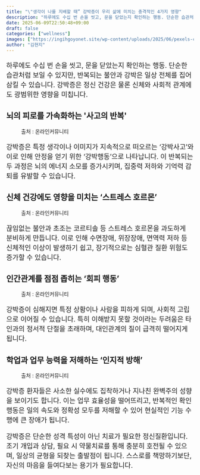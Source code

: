```yaml
---
title: "\"생각이 나를 지배할 때” 강박증이 우리 삶에 미치는 충격적인 4가지 영향"
description: "하루에도 수십 번 손을 씻고, 문을 닫았는지 확인하는 행동. 단순한 습관처럼 보일 수 있지만, 반복되는 불안과 강박은 일상 전체를 집어삼킬 수 있습니다. 강박증은 정신 건강은 물론 신체와 사회적 관계에도 광범위한 영향을 미칩니다."
date: 2025-06-09T22:50:48+09:00
draft: false
categories: ["wellness"]
images: ["https://ingihgoyonet.site/wp-content/uploads/2025/06/pexels-cottonbro-6865184-1-1024x683.jpg", "https://ingihgoyonet.site/wp-content/uploads/2025/06/pexels-rdne-5542968-1024x683.jpg", "https://ingihgoyonet.site/wp-content/uploads/2025/06/pexels-cottonbro-10622545-1024x683.jpg", "https://ingihgoyonet.site/wp-content/uploads/2025/06/pexels-cottonbro-9488225-1024x683.jpg"]
author: "김현지"
---
```


<p style="font-size:18px">하루에도 수십 번 손을 씻고, 문을 닫았는지 확인하는 행동. 단순한 습관처럼 보일 수 있지만, 반복되는 불안과 강박은 일상 전체를 집어삼킬 수 있습니다. 강박증은 정신 건강은 물론 신체와 사회적 관계에도 광범위한 영향을 미칩니다.</p> <h2 >뇌의 피로를 가속화하는 '사고의 반복'</h2> <figure ><img src="https://ingihgoyonet.site/wp-content/uploads/2025/06/pexels-cottonbro-6865184-1-1024x683.jpg" alt="" style="aspect-ratio:16/9;object-fit:cover"/><figcaption >출처 : 온라인커뮤니티</figcaption></figure> <p style="font-size:18px">강박증은 특정 생각이나 이미지가 지속적으로 떠오르는 ‘강박사고’와 이로 인해 안정을 얻기 위한 ‘강박행동’으로 나타납니다. 이 반복되는 두 과정은 뇌의 에너지 소모를 증가시키며, 집중력 저하와 기억력 감퇴를 유발할 수 있습니다.</p> <h2 >신체 건강에도 영향을 미치는 ‘스트레스 호르몬’</h2> <figure ><img src="https://ingihgoyonet.site/wp-content/uploads/2025/06/pexels-rdne-5542968-1024x683.jpg" alt="" style="aspect-ratio:16/9;object-fit:cover"/><figcaption >출처 : 온라인커뮤니티</figcaption></figure> <p style="font-size:18px">끊임없는 불안과 초조는 코르티솔 등 스트레스 호르몬을 과도하게 분비하게 만듭니다. 이로 인해 수면장애, 위장장애, 면역력 저하 등 신체적인 이상이 발생하기 쉽고, 장기적으로는 심혈관 질환 위험도 증가할 수 있습니다.</p> <h2 >인간관계를 점점 좁히는 ‘회피 행동’</h2> <figure ><img src="https://ingihgoyonet.site/wp-content/uploads/2025/06/pexels-cottonbro-10622545-1024x683.jpg" alt="" style="aspect-ratio:16/9;object-fit:cover"/><figcaption >출처 : 온라인커뮤니티</figcaption></figure> <p style="font-size:18px">강박증이 심해지면 특정 상황이나 사람을 피하게 되며, 사회적 고립으로 이어질 수 있습니다. 특히 이해받지 못할 것이라는 두려움은 타인과의 정서적 단절을 초래하며, 대인관계의 질이 급격히 떨어지게 됩니다.</p> <h2 >학업과 업무 능력을 저해하는 ‘인지적 방해’</h2> <figure ><img src="https://ingihgoyonet.site/wp-content/uploads/2025/06/pexels-cottonbro-9488225-1024x683.jpg" alt="" style="aspect-ratio:16/9;object-fit:cover"/><figcaption >출처 : 온라인커뮤니티</figcaption></figure> <p style="font-size:18px">강박증 환자들은 사소한 실수에도 집착하거나 지나친 완벽주의 성향을 보이기도 합니다. 이는 업무 효율성을 떨어뜨리고, 반복적인 확인 행동은 일의 속도와 정확성 모두를 저해할 수 있어 현실적인 기능 수행에 큰 장애가 됩니다.</p> <p style="font-size:18px">강박증은 단순한 성격 특성이 아닌 치료가 필요한 정신질환입니다. 조기 개입과 상담, 필요 시 약물치료를 통해 충분히 호전될 수 있으며, 일상의 균형을 되찾는 출발점이 됩니다. 스스로를 책망하기보단, 자신의 마음을 들여다보는 용기가 필요합니다.</p>